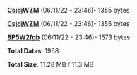 [**CsjdjWZM**](/data/CsjdjWZM.txt) (06/11/22 - 23:46)- 1355 bytes

[**CsjdjWZM**](/data/CsjdjWZM.txt) (06/11/22 - 23:46)- 1355 bytes

[**8P5W2fgb**](/data/8P5W2fgb.txt) (06/11/22 - 23:46)- 1573 bytes

**Total Datas**: 1968

**Total Size**: 11.28 MB / 11.3 MB